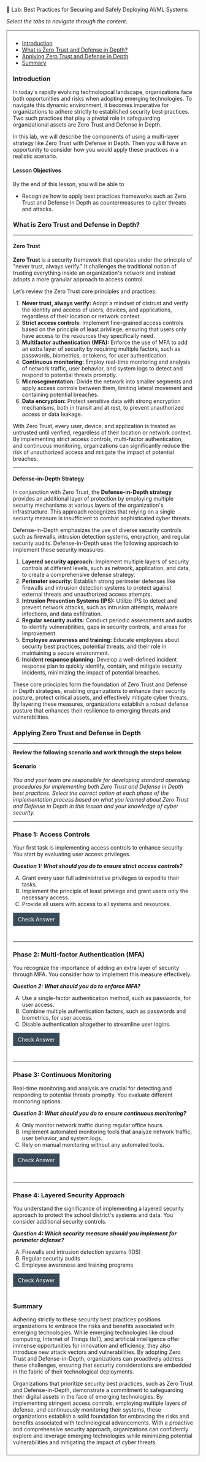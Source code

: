 🔎 Lab: Best Practices for Securing and Safely Deploying AI/ML Systems

<p><em>Select the tabs to navigate through the content.</em></p>
<div style="margin: 1em 0%; padding: 10px 15px; border: 2px solid #A2AAAD; background: #ffffff; font-size: 100%; overflow: auto;">
<div class="enhanceable_content tabs">
<ul>
<li><a href="#fragment-1">Introduction</a></li>
<li><a href="#fragment-2">What is Zero Trust and Defense in Depth? </a></li>
<li><a href="#fragment-3">Applying Zero Trust and Defense in Depth </a></li>
<li><a href="#fragment-4">Summary </a></li>
</ul>
<div id="fragment-1" style="overflow: auto:;">
<h3>Introduction</h3>
<p>In today's rapidly evolving technological landscape, organizations face both opportunities and risks when adopting emerging technologies. To navigate this dynamic environment, it becomes imperative for organizations to adhere strictly to established security best practices. Two such practices that play a pivotal role in safeguarding organizational assets are Zero Trust and Defense in Depth.</p>
<p>In this lab, we will describe the components of using a multi-layer strategy like Zero Trust with Defense in Depth. Then you will have an opportunity to consider how you would apply these practices in a realistic scenario.</p>
<h4>Lesson Objectives</h4>
<p>By the end of this lesson, you will be able to</p>
<ul>
<li>Recognize how to apply best practices frameworks such as Zero Trust and Defense in Depth as countermeasures to cyber threats and attacks.</li>
</ul>
</div>
<div id="fragment-2" style="overflow: auto:;">
<h3>What is Zero Trust and Defense in Depth?</h3>
<hr>
<h4><span>Zero Trust</span></h4>
<p><span><strong>Zero Trust</strong> is a security framework that operates under the principle of "never trust, always verify." It challenges the traditional notion of trusting everything inside an organization's network and instead adopts a more granular approach to access control.&nbsp;</span></p>
<p><span>Let’s review the Zero Trust core principles and practices:</span></p>
<ol>
<li aria-level="1"><strong>Never trust, always verify:</strong><span> Adopt a mindset of distrust and verify the identity and access of users, devices, and applications, regardless of their location or network context.</span></li>
<li aria-level="1"><strong>Strict access controls:</strong><span> Implement fine-grained access controls based on the principle of least privilege, ensuring that users only have access to the resources they specifically need.</span></li>
<li aria-level="1"><strong>Multifactor authentication (MFA):</strong><span> Enforce the use of MFA to add an extra layer of security by requiring multiple factors, such as passwords, biometrics, or tokens, for user authentication.</span></li>
<li aria-level="1"><strong>Continuous monitoring:</strong><span> Employ real-time monitoring and analysis of network traffic, user behavior, and system logs to detect and respond to potential threats promptly.</span></li>
<li aria-level="1"><strong>Microsegmentation:</strong><span> Divide the network into smaller segments and apply access controls between them, limiting lateral movement and containing potential breaches.</span></li>
<li aria-level="1"><strong>Data encryption:</strong><span> Protect sensitive data with strong encryption mechanisms, both in transit and at rest, to prevent unauthorized access or data leakage.</span></li>
</ol>
<p><span>With Zero Trust, every user, device, and application is treated as untrusted until verified, regardless of their location or network context. By implementing strict access controls, multi-factor authentication, and continuous monitoring, organizations can significantly reduce the risk of unauthorized access and mitigate the impact of potential breaches.</span></p>
<hr>
<h4><span>Defense-in-Depth Strategy</span></h4>
<p><span>In conjunction with Zero Trust, the <strong>Defense-in-Depth strategy</strong> provides an additional layer of protection by employing multiple security mechanisms at various layers of the organization's infrastructure. This approach recognizes that relying on a single security measure is insufficient to combat sophisticated cyber threats.&nbsp;</span></p>
<p><span>Defense-in-Depth emphasizes the use of diverse security controls such as firewalls, intrusion detection systems, encryption, and regular security audits. Defense-in-Depth uses the following approach to implement these security measures:</span></p>
<ol>
<li aria-level="1"><strong>Layered security approach:</strong><span> Implement multiple layers of security controls at different levels, such as network, application, and data, to create a comprehensive defense strategy.</span></li>
<li aria-level="1"><strong>Perimeter security:</strong><span> Establish strong perimeter defenses like firewalls and intrusion detection systems to protect against external threats and unauthorized access attempts.</span></li>
<li aria-level="1"><strong>Intrusion Prevention Systems (IPS):</strong><span> Utilize IPS to detect and prevent network attacks, such as intrusion attempts, malware infections, and data exfiltration.</span></li>
<li aria-level="1"><strong>Regular security audits:</strong><span> Conduct periodic assessments and audits to identify vulnerabilities, gaps in security controls, and areas for improvement.</span></li>
<li aria-level="1"><strong>Employee awareness and training:</strong><span> Educate employees about security best practices, potential threats, and their role in maintaining a secure environment.</span></li>
<li aria-level="1"><strong>Incident response planning:</strong><span> Develop a well-defined incident response plan to quickly identify, contain, and mitigate security incidents, minimizing the impact of potential breaches.</span></li>
</ol>
<p><span>These core principles form the foundation of Zero Trust and Defense in Depth strategies, enabling organizations to enhance their security posture, protect critical assets, and effectively mitigate cyber threats. By layering these measures, organizations establish a robust defense posture that enhances their resilience to emerging threats and vulnerabilities. </span></p>
</div>
<div id="fragment-3" style="overflow: auto:;">
<h3>Applying Zero Trust and Defense in Depth</h3>
<hr>
<p><strong>Review the following scenario and work through the steps below.</strong></p>
<h4>Scenario</h4>
<p><em>You and your team are responsible for developing standard operating procedures for implementing both Zero Trust and Defense in Depth best practices. Select the correct option at each phase of the implementation process based on what you learned about Zero Trust and Defense in Depth in this lesson and your knowledge of cyber security.&nbsp;</em></p>
<hr>
<h3>Phase 1: Access Controls</h3>
<p>Your first task is implementing access controls to enhance security. You start by evaluating user access privileges.</p>
<p><em><strong>Question 1: What should you do to ensure strict access controls?</strong></em></p>
<ol style="list-style-type: upper-alpha;">
<li>Grant every user full administrative privileges to expedite their tasks.</li>
<li>Implement the principle of least privilege and grant users only the necessary access.</li>
<li>Provide all users with access to all systems and resources.</li>
</ol>
<details style="margin-bottom: 2.5rem;">
<summary style="display: inline-block; background: #394a58; border: 1px solid #8A8B99; padding: 0.5rem 0.75rem; cursor: pointer;"><span style="color: #ffffff;">Check Answer </span></summary>
<p style="padding-left: 40px;">Correct answers are in bold.&nbsp;</p>
<ol style="list-style-type: upper-alpha;">
<li>Grant every user full administrative privileges to expedite their tasks.</li>
<li><strong>Implement the principle of least privilege and grant users only the necessary access.</strong></li>
<li>Provide all users with access to all systems and resources.</li>
</ol>
</details><hr>
<h3><span>Phase 2: Multi-factor Authentication (MFA)<br></span></h3>
<p>You recognize the importance of adding an extra layer of security through MFA. You consider how to implement this measure effectively.</p>
<p><em><strong>Question 2: What should you do to enforce MFA?</strong></em></p>
<ol style="list-style-type: upper-alpha;">
<li>Use a single-factor authentication method, such as passwords, for user access.</li>
<li>Combine multiple authentication factors, such as passwords and biometrics, for user access.</li>
<li>Disable authentication altogether to streamline user logins.</li>
</ol>
<details style="margin-bottom: 2.5rem;">
<summary style="display: inline-block; background: #394a58; border: 1px solid #8A8B99; padding: 0.5rem 0.75rem; cursor: pointer;"><span style="color: #ffffff;">Check Answer </span></summary>
<p style="padding-left: 40px;">Correct answers are in bold.&nbsp;</p>
<ol style="list-style-type: upper-alpha;">
<li>Use a single-factor authentication method, such as passwords, for user access.</li>
<li><strong>Combine multiple authentication factors, such as passwords and biometrics, for user access.</strong></li>
<li>Disable authentication altogether to streamline user logins.</li>
</ol>
</details><hr>
<h3>Phase 3: Continuous Monitoring</h3>
<p>Real-time monitoring and analysis are crucial for detecting and responding to potential threats promptly. You evaluate different monitoring options.</p>
<p><em><strong>Question 3: What should you do to ensure continuous monitoring?</strong></em></p>
<ol style="list-style-type: upper-alpha;">
<li>Only monitor network traffic during regular office hours.</li>
<li>Implement automated monitoring tools that analyze network traffic, user behavior, and system logs.</li>
<li>Rely on manual monitoring without any automated tools.</li>
</ol>
<details style="margin-bottom: 2.5rem;">
<summary style="display: inline-block; background: #394a58; border: 1px solid #8A8B99; padding: 0.5rem 0.75rem; cursor: pointer;"><span style="color: #ffffff;">Check Answer </span></summary>
<p style="padding-left: 40px;">Correct answers are in bold.&nbsp;</p>
<ol style="list-style-type: upper-alpha;">
<li>Only monitor network traffic during regular office hours.</li>
<li><strong>Implement automated monitoring tools that analyze network traffic, user behavior, and system logs.</strong></li>
<li>Rely on manual monitoring without any automated tools.</li>
</ol>
</details><hr>
<h3>Phase 4: Layered Security Approach</h3>
<p>You understand the significance of implementing a layered security approach to protect the school district's systems and data. You consider additional security controls.</p>
<p><em><strong>Question 4: Which security measure should you implement for perimeter defense?</strong></em></p>
<ol style="list-style-type: upper-alpha;">
<li>Firewalls and intrusion detection systems (IDS)</li>
<li>Regular security audits</li>
<li>Employee awareness and training programs</li>
</ol>
<details style="margin-bottom: 2.5rem;">
<summary style="display: inline-block; background: #394a58; border: 1px solid #8A8B99; padding: 0.5rem 0.75rem; cursor: pointer;"><span style="color: #ffffff;">Check Answer </span></summary>
<p style="padding-left: 40px;">Correct answers are in bold.&nbsp;</p>
<ol style="list-style-type: upper-alpha;">
<li><strong>Firewalls and intrusion detection systems (IDS)</strong></li>
<li>Regular security audits</li>
<li>Employee awareness and training programs</li>
</ol>
<hr>
<p><em>Congratulations! By correctly selecting the appropriate actions at each phase, you have successfully applied Zero Trust and Defense in Depth measures in your role as a Cyber Security analyst at the school district. Your efforts will help strengthen the district's security posture and protect against potential cyber threats.</em></p>
</details></div>
<div id="fragment-4" style="overflow: auto:;">
<h3>Summary</h3>
<p>Adhering strictly to these security best practices positions organizations to embrace the risks and benefits associated with emerging technologies. While emerging technologies like cloud computing, Internet of Things (IoT), and artificial intelligence offer immense opportunities for innovation and efficiency, they also introduce new attack vectors and vulnerabilities. By adopting Zero Trust and Defense-in-Depth, organizations can proactively address these challenges, ensuring that security considerations are embedded in the fabric of their technological deployments.</p>
<p>Organizations that prioritize security best practices, such as Zero Trust and Defense-in-Depth, demonstrate a commitment to safeguarding their digital assets in the face of emerging technologies. By implementing stringent access controls, employing multiple layers of defense, and continuously monitoring their systems, these organizations establish a solid foundation for embracing the risks and benefits associated with technological advancements. With a proactive and comprehensive security approach, organizations can confidently explore and leverage emerging technologies while minimizing potential vulnerabilities and mitigating the impact of cyber threats.</p>
</div>
</div>
</div>